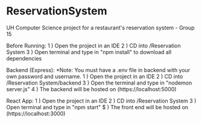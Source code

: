 # ReservationSystem
UH Computer Science project for a restaurant's reservation system - Group 15

Before Running:
    1 ) Open the project in an IDE
    2 ) CD into /Reservation System
    3 ) Open terminal and type in "npm install" to download all dependencies

Backend (Express): 
    *Note: You must have a .env file in backend with your own password and username. 
    1 ) Open the project in an IDE
    2 ) CD into /Reservation System/backend
    3 ) Open the terminal and type in "nodemon server.js"
    4 ) The backend will be hosted on (https://localhost:5000)

React App:
    1 ) Open the project in an IDE
    2 ) CD into /Reservation System
    3 ) Open terminal and type in "npm start"
    $ ) The front end will be hosted on (https://localhost:3000)